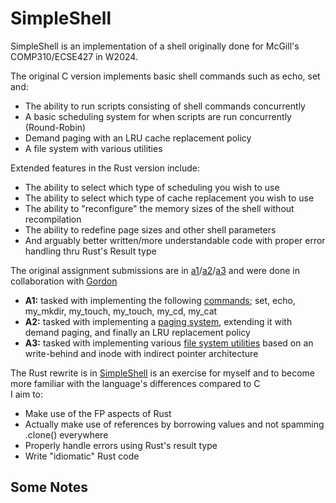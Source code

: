 # SimpleShell
SimpleShell is an implementation of a shell originally done for McGill's COMP310/ECSE427 in W2024.

The original C version implements basic shell commands such as echo, set and:
- The ability to run scripts consisting of shell commands concurrently
- A basic scheduling system for when scripts are run concurrently (Round-Robin)
- Demand paging with an LRU cache replacement policy
- A file system with various utilities

Extended features in the Rust version include:
- The ability to select which type of scheduling you wish to use
- The ability to select which type of cache replacement you wish to use
- The ability to "reconfigure" the memory sizes of the shell without recompilation
- The ability to redefine page sizes and other shell parameters
- And arguably better written/more understandable code with proper error handling thru Rust's Result type

The original assignment submissions are in [a1](a1)/[a2](a2)/[a3](a3) and were done in collaboration with [Gordon](https://github.com/SoloUnity) 
- **A1:** tasked with implementing the following [commands](a1/interpreter.c); set, echo, my_mkdir, my_touch, my_touch, my_cd, my_cat 
- **A2:** tasked with implementing a [paging system](a2), extending it with demand paging, and finally an LRU replacement policy 
- **A3:** tasked with implementing various [file system utilities](a3/fs/fsutil2.c) based on an write-behind and inode with indirect pointer architecture 

The Rust rewrite is in [SimpleShell](SimpleShell) is an exercise for myself and to become more familiar with the language's differences compared to C <br>
I aim to: 
- Make use of the FP aspects of Rust
- Actually make use of references by borrowing values and not spamming .clone() everywhere
- Properly handle errors using Rust's result type
- Write "idiomatic" Rust code

## Some Notes

